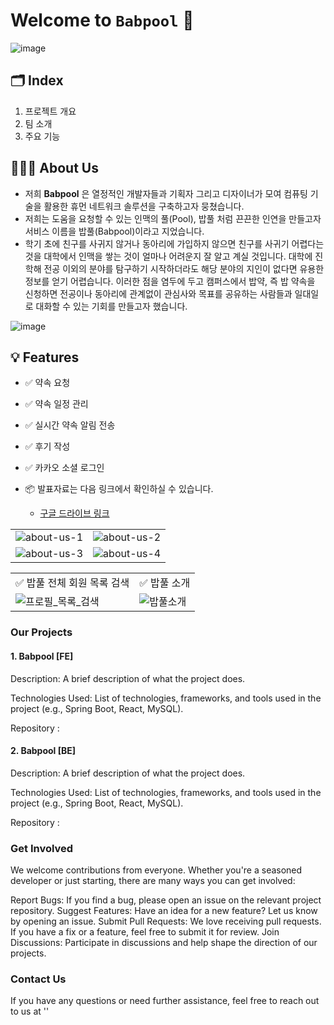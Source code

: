 # Welcome to `Babpool` 👋

![image](https://github.com/user-attachments/assets/f9413a9f-3f9c-4bf1-9876-386fb17efa25)

## 🗂️ Index

1. 프로젝트 개요
2. 팀 소개
3. 주요 기능

## 🧑‍🤝‍🧑 About Us

- 저희 **Babpool** 은 열정적인 개발자들과 기획자 그리고 디자이너가 모여 컴퓨팅 기술을 활용한 휴먼 네트워크 솔루션을 구축하고자 뭉쳤습니다.
- 저희는 도움을 요청할 수 있는 인맥의 풀(Pool), 밥풀 처럼 끈끈한 인연을 만들고자 서비스 이름을 밥풀(Babpool)이라고 지었습니다.
- 학기 초에 친구를 사귀지 않거나 동아리에 가입하지 않으면 친구를 사귀기 어렵다는 것을 대학에서 인맥을 쌓는 것이 얼마나 어려운지 잘 알고 계실 것입니다. 대학에 진학해 전공 이외의 분야를 탐구하기 시작하더라도 해당 분야의 지인이 없다면 유용한 정보를 얻기 어렵습니다. 이러한 점을 염두에 두고 캠퍼스에서 밥약, 즉 밥 약속을 신청하면 전공이나 동아리에 관계없이 관심사와 목표를 공유하는 사람들과 일대일로 대화할 수 있는 기회를 만들고자 했습니다.

![image](https://github.com/user-attachments/assets/5c43c4b1-8c09-4401-8a21-aff0a39601a8)

## 💡 Features

- ✅ 약속 요청
- ✅ 약속 일정 관리
- ✅ 실시간 약속 알림 전송
- ✅ 후기 작성
- ✅ 카카오 소셜 로그인

- 📦 발표자료는 다음 링크에서 확인하실 수 있습니다.
   - [구글 드라이브 링크](https://drive.google.com/file/d/1qhkhPopRAvUU5KZlOXGFtpe0FVnBGVRZ/view?usp=sharing)

|||
|--|--|
|![about-us-1](https://github.com/user-attachments/assets/7b2beb4b-a925-4a91-a9c0-c1ce31266207)|![about-us-2](https://github.com/user-attachments/assets/3963f636-51ec-43df-ad16-a010f97e1c5e)|
|![about-us-3](https://github.com/user-attachments/assets/2061e8af-8e85-48e2-9cce-7b7ea04865d0)|![about-us-4](https://github.com/user-attachments/assets/b8c9e888-0c34-4235-b8ab-814a8d1a7922)|

|||
|--|--|
|✅ 밥풀 전체 회원 목록 검색|✅ 밥풀 소개|
|![프로필_목록_검색](https://github.com/user-attachments/assets/f0f4a092-fe03-4d6e-821f-30e6b5a86660)|![밥풀소개](https://github.com/user-attachments/assets/1c3559ef-a985-4010-a01f-78512eacc4ce)|



### Our Projects

#### 1. Babpool [FE]
Description: A brief description of what the project does.

Technologies Used: List of technologies, frameworks, and tools used in the project (e.g., Spring Boot, React, MySQL).

Repository : 

#### 2. Babpool [BE]

Description: A brief description of what the project does.

Technologies Used: List of technologies, frameworks, and tools used in the project (e.g., Spring Boot, React, MySQL).

Repository : 

### Get Involved

We welcome contributions from everyone. Whether you're a seasoned developer or just starting, there are many ways you can get involved:

Report Bugs: If you find a bug, please open an issue on the relevant project repository.
Suggest Features: Have an idea for a new feature? Let us know by opening an issue.
Submit Pull Requests: We love receiving pull requests. If you have a fix or a feature, feel free to submit it for review.
Join Discussions: Participate in discussions and help shape the direction of our projects.

### Contact Us

If you have any questions or need further assistance, feel free to reach out to us at ''

<!--

**Here are some ideas to get you started:**

🙋‍♀️ A short introduction - what is your organization all about?
🌈 Contribution guidelines - how can the community get involved?
👩‍💻 Useful resources - where can the community find your docs? Is there anything else the community should know?
🍿 Fun facts - what does your team eat for breakfast?
🧙 Remember, you can do mighty things with the power of [Markdown](https://docs.github.com/github/writing-on-github/getting-started-with-writing-and-formatting-on-github/basic-writing-and-formatting-syntax)
-->
